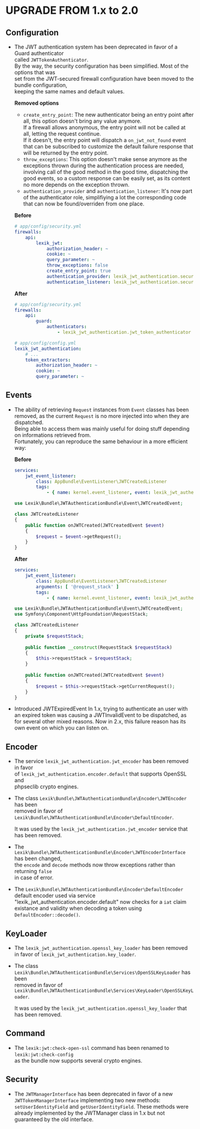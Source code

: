UPGRADE FROM 1.x to 2.0
=======================

Configuration
-------------

* The JWT authentication system has been deprecated in favor of a Guard authenticator  
  called `JWTTokenAuthenticator`.  
  By the way, the security configuration has been simplified. Most of the options that was  
  set from the JWT-secured firewall configuration have been moved to the bundle configuration,  
  keeping the same names and default values.
  
  __Removed options__
  - `create_entry_point`: The new authenticator being an entry point after all, this option doesn't bring any value anymore.  
  If a firewall allows anonymous, the entry point will not be called at all, letting the request continue.  
  If it doesn't, the entry point will dispatch a `on_jwt_not_found` event that can be subscribed to customize the default failure response that will be returned by the entry point.
  - `throw_exceptions`: This option doesn't make sense anymore as the exceptions thrown during the authentication process are needed, involving call of the good method in the good time, dispatching the good events, so a custom response can be easily set, as its content no more depends on the exception thrown.
  - `authentication_provider` and `authentication_listener`: It's now part of the authenticator role, simplifiying a lot the corresponding code that can now be found/overriden from one place.

  __Before__

  ```yaml
  # app/config/security.yml
  firewalls:
      api:
          lexik_jwt:
              authorization_header: ~
              cookie: ~
              query_parameter: ~
              throw_exceptions: false
              create_entry_point: true
              authentication_provider: lexik_jwt_authentication.security.authentication.provider
              authentication_listener: lexik_jwt_authentication.security.authentication.listener
  ```

  __After__

  ```yaml
  # app/config/security.yml
  firewalls:
      api:
          guard:
              authenticators:
                  - lexik_jwt_authentication.jwt_token_authenticator

  # app/config/config.yml
  lexik_jwt_authentication:
      # ...
      token_extractors:
          authorization_header: ~
          cookie: ~
          query_parameter: ~
  ```
  
Events
-------

* The ability of retrieving `Request` instances from `Event` classes has been removed,
  as the current `Request` is no more injected into when they are dispatched.  
  Being able to access them was mainly useful for doing stuff depending on informations 
  retrieved from.  
  Fortunately, you can reproduce the same behaviour in a more efficient way:

  __Before__
  
  ```yaml
  services:
      jwt_event_listener:
          class: AppBundle\EventListener\JWTCreatedListener
          tags:
              - { name: kernel.event_listener, event: lexik_jwt_authentication.on_jwt_created, method: onJWTCreated }
  ```
  
  ```php
  use Lexik\Bundle\JWTAuthenticationBundle\Event\JWTCreatedEvent;
  
  class JWTCreatedListener
  {
      public function onJWTCreated(JWTCreatedEvent $event)
      {
          $request = $event->getRequest();
      }
  }
  ```
  
  __After__
  
  ```yaml
  services:
      jwt_event_listener:
          class: AppBundle\EventListener\JWTCreatedListener
          arguments: [ '@request_stack' ]
          tags:
              - { name: kernel.event_listener, event: lexik_jwt_authentication.on_jwt_created, method: onJWTCreated }
  ```
  
  ```php  
  use Lexik\Bundle\JWTAuthenticationBundle\Event\JWTCreatedEvent;
  use Symfony\Component\HttpFoundation\RequestStack;

  class JWTCreatedListener
  {
      private $requestStack;
      
      public function __construct(RequestStack $requestStack)
      {
          $this->requestStack = $requestStack;
      }
      
      public function onJWTCreated(JWTCreatedEvent $event)
      {
          $request = $this->requestStack->getCurrentRequest();
      }
  }
  ```

* Introduced JWTExpiredEvent
  In 1.x, trying to authenticate an user with an expired token was causing a JWTInvalidEvent to be dispatched, 
  as for several other mixed reasons. Now in 2.x, this failure reason has its own event on which you can listen on.
  
Encoder
-------

* The service `lexik_jwt_authentication.jwt_encoder` has been removed in favor  
  of `lexik_jwt_authentication.encoder.default` that supports OpenSSL and  
  phpseclib crypto engines.
  
* The class `Lexik\Bundle\JWTAuthenticationBundle\Encoder\JWTEncoder` has been  
  removed in favor of `Lexik\Bundle\JWTAuthenticationBundle\Encoder\DefaultEncoder`.

  It was used by the `lexik_jwt_authentication.jwt_encoder` service that has been removed.  
  
* The `Lexik\Bundle\JWTAuthenticationBundle\Encoder\JWTEncoderInterface` has been changed,  
  the `encode` and `decode` methods now throw exceptions rather than returning `false`  
  in case of error.
  
* The `Lexik\Bundle\JWTAuthenticationBundle\Encoder\DefaultEncoder` default encoder used via service
  "lexik_jwt_authentication.encoder.default" now checks for a `iat` claim existance and validity when decoding a token
  using `DefaultEncoder::decode()`.

KeyLoader
---------

* The `lexik_jwt_authentication.openssl_key_loader` has been removed  
  in favor of `lexik_jwt_authentication.key_loader`.

* The class `Lexik\Bundle\JWTAuthenticationBundle\Services\OpenSSLKeyLoader` has been  
  removed in favor of `Lexik\Bundle\JWTAuthenticationBundle\Services\KeyLoader\OpenSSLKeyLoader`.
  
  It was used by the `lexik_jwt_authentication.openssl_key_loader` that has been removed.
  
Command
-------

* The `lexik:jwt:check-open-ssl` command has been renamed to `lexik:jwt:check-config`  
  as the bundle now supports several crypto engines.

Security
--------

* The `JWTManagerInterface` has been deprecated in favor of a new `JWTTokenManagerInterface` 
  implementing two new methods: `setUserIdentityField` and `getUserIdentityField`.
  These methods were already implemented by the JWTManager class in 1.x but not guaranteed
  by the old interface.
